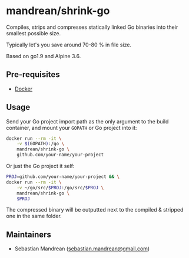 mandrean/shrink-go
==================
Compiles, strips and compresses statically linked Go binaries into their smallest possible size.

Typically let's you save around 70-80 % in file size.

Based on go1.9 and Alpine 3.6.

Pre-requisites
--------------
* [Docker](https://docs.docker.com/engine/installation/)

Usage
-----
Send your Go project import path as the only argument to the build container, and mount your `GOPATH` or Go project into it:

```sh
docker run --rm -it \
	-v $(GOPATH):/go \
	mandrean/shrink-go \
	github.com/your-name/your-project
```

Or just the Go project it self:
```sh
PROJ=github.com/your-name/your-project && \
docker run --rm -it \
	-v ~/go/src/$PROJ:/go/src/$PROJ \
	mandrean/shrink-go \
	$PROJ
```

The compressed binary will be outputted next to the compiled & stripped one in the same folder.

Maintainers
-----------
* Sebastian Mandrean (<sebastian.mandrean@gmail.com>)
